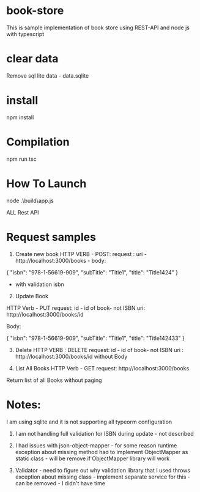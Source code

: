 # book-store

This is sample implementation of book store using REST-API and node js with typescript

# clear data
Remove sql lite data -  data.sqlite

# install

npm install

# Compilation

npm run tsc



# How To Launch

node .\build\app.js

ALL Rest API


# Request samples


1. Create new book
HTTP VERB  - POST:
request :
uri - http://localhost:3000/books - 
body: 

{
    "isbn": "978-1-56619-909",
    "subTitle": "Title1",
    "title": "Title1424"
}
- with validation isbn


2. Update Book

HTTP Verb - PUT
request:
id - id of book- not ISBN
uri: http://localhost:3000/books/id

Body:

{
    "isbn": "978-1-56619-909",
    "subTitle": "Title1",
    "title": "Title142433"
}

3. Delete
HTTP VERB : DELETE
request:
id - id of book- not ISBN
uri : http://localhost:3000/books/id
without Body


4. List All Books
HTTP Verb - GET
request:
http://localhost:3000/books

Return list of all Books without paging

# Notes:

I am using sqlite and it is not supporting all typeorm configuration

1. I am not handling full validation for ISBN during update - not described

2.  I had issues with json-object-mapper - for some reason runtime exception about missing method 
had to implement ObjectMapper as static class - will be remove if ObjectMapper library will work

3.  Validator - need to figure out why validation library that I used throws exception about missing class - implement separate service for this - can be removed - I didn't have time

